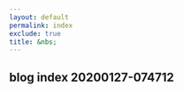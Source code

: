 ```yaml
---
layout: default
permalink: index
exclude: true
title: &nbs;
---
```


## blog index 20200127-074712





